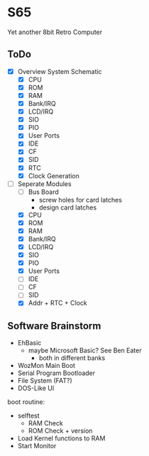# S65
Yet another 8bit Retro Computer



## ToDo

- [x] Overview System Schematic
  - [x] CPU
  - [x] ROM
  - [x] RAM
  - [x] Bank/IRQ
  - [x] LCD/IRQ
  - [x] SIO
  - [x] PIO
  - [x] User Ports
  - [x] IDE
  - [x] CF
  - [x] SID
  - [x] RTC
  - [x] Clock Generation

- [ ] Seperate Modules
  - [ ] Bus Board
    - screw holes for card latches
    - design card latches
  - [x] CPU
  - [x] ROM
  - [x] RAM
  - [x] Bank/IRQ
  - [x] LCD/IRQ
  - [x] SIO
  - [x] PIO
  - [x] User Ports
  - [ ] IDE
  - [ ] CF
  - [ ] SID
  - [x] Addr + RTC + Clock

## Software Brainstorm

- EhBasic
  - maybe Microsoft Basic? See Ben Eater
    - both in different banks
- WozMon Main Boot
- Serial Program Bootloader
- File System (FAT?)
- DOS-Like UI

boot routine:
- selftest
  - RAM Check
  - ROM Check + version
- Load Kernel functions to RAM
- Start Monitor